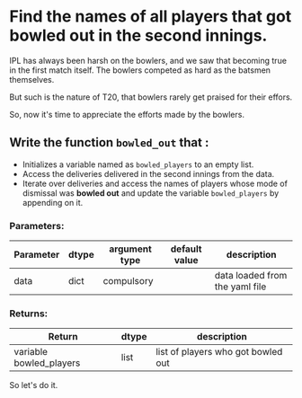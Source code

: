 # Find the names of all players that got bowled out in the second innings.

IPL has always been harsh on the bowlers, and we saw that becoming true in the first match itself.
The bowlers competed as hard as the batsmen themselves.

But such is the nature of T20, that bowlers rarely get praised for their effors.

So, now it's time to appreciate the efforts made by the bowlers.

## Write the function `bowled_out` that :

* Initializes a variable named as `bowled_players` to an empty list.
* Access the deliveries delivered in the second innings from the data.
* Iterate over deliveries and access the names of players whose mode of dismissal was **bowled out** and update the variable `bowled_players` by appending on it.


### Parameters:

| Parameter | dtype | argument type | default value | description |
| --- | --- | --- | --- | --- |
| data | dict | compulsory |  | data loaded from the yaml file |

### Returns:

| Return | dtype | description |
| --- | --- | --- |
| variable bowled_players | list | list of players who got bowled out |


So let's do it.

